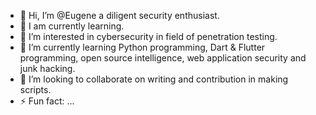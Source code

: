 - 👋 Hi, I’m @Eugene a diligent security enthusiast.
- 🌱 I am currently learning.
- 👀 I’m interested in cybersecurity in field of penetration testing.
- 🌱 I’m currently learning Python programming, Dart & Flutter programming, open source intelligence, web application security and junk hacking.
- 💞️ I’m looking to collaborate on writing and contribution in making scripts.
- ⚡ Fun fact: ...

<!---
KigenTech/KigenTech is a ✨ special ✨ repository because its `README.md` (this file) appears on your GitHub profile.
You can click the Preview link to take a look at your changes.
--->
